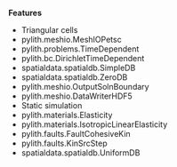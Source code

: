 
**Features**

* Triangular cells
* pylith.meshio.MeshIOPetsc
* pylith.problems.TimeDependent
* pylith.bc.DirichletTimeDependent
* spatialdata.spatialdb.SimpleDB
* spatialdata.spatialdb.ZeroDB
* pylith.meshio.OutputSolnBoundary
* pylith.meshio.DataWriterHDF5
* Static simulation
* pylith.materials.Elasticity
* pylith.materials.IsotropicLinearElasticity
* pylith.faults.FaultCohesiveKin
* pylith.faults.KinSrcStep
* spatialdata.spatialdb.UniformDB
